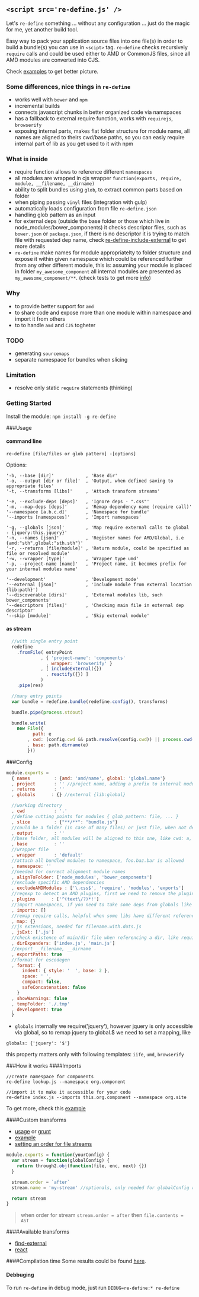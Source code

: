 ## `<script src='re-define.js' />`
Let's `re-define` something ... without any configuration ... just do the magic for me, yet another build tool.

Easy way to pack your application source files into one file(s) in order to build a bundle(s) you can use in `<scipt>` tag. `re-define` checks recursively `require` calls and could be used either to AMD or CommonJS files, since all AMD modules are converted into CJS.

Check [examples](/examples) to get better picture.

### Some differences, nice things in `re-define`
* works well with `bower` and `npm`
* incremental builds
* connects javascript chunks in better organized code via namspaces
* has a fallback to external require function, works with `requirejs`, `browserify`
* exposing internal parts, makes flat folder structure for module name, all names are aligned to theirs cwd/base paths, so you can easly require internal part of lib as you get used to it with npm

### What is inside
* require function allows to reference different `namespaces`
* all modules are wrapped in cjs wrapper `function(exports, require, module, __filename, __dirname)`
* ability to split bundles using `glob`, to extract common parts based on folder
* when piping passing `vinyl` files (integration with gulp)
* automatically loads configuration from file `re-define.json`
* handling glob pattern as an input
* for external deps (outside the base folder or those which live in node_modules/bower_components) it checks descriptor files, such as `bower.json` or `package.json`, if there is no descriptor it is trying to match file with requested dep name, check [re-define-include-external](https://github.com/damianbaar/re-define-include-external) to get more details
* `re-define` make names for module appropriatelty to folder structure and expose it within given namespace which could be referenced further from any other different module, this is:
assuming your module is placed in folder `my_awesome_component` all internal modules are presented as `my_awesome_component/**`. (check tests to get more [info](test/transform/rewrite-require_test.js))

### Why
* to provide better support for `amd`
* to share code and expose more than one module within namespace and import it from others
* to to handle `amd` and `CJS` togheter

### TODO
* generating `sourcemaps`
* separate namespace for bundles when slicing

### Limitation
* resolve only static `require` statements (thinking)

### Getting Started
Install the module: `npm install -g re-define`

###Usage
#### command line
```
re-define [file/files or glob pattern] -[options]
```

Options:
```
'-b, --base [dir]'            , 'Base dir'
'-o, --output [dir or file]'  , 'Output, when defined saving to appropriate files'
'-t, --transforms [libs]'     , 'Attach transform streams'

'-e, --exclude-deps [deps]'   , 'Ignore deps - ".css"'
'-m, --map-deps [deps]'       , 'Remap dependency name (require call)'
'--namespace [a.b.c.d]'       , 'Namespace for bundle'
'--imports [namespaces]'      , 'Import namespaces'

'-g, --globals [json]'        , 'Map require external calls to global - {jquery:this.jquery}'
'-n, --names [json]'          , 'Register names for AMD/Global, i.e {amd:"sth",global:"sth.sth"}'
'-r, --returns [file/module]' , 'Return module, could be specified as file or resolved module'
'-w, --wrapper [type]'        , 'Wrapper type umd'
'-p, --project-name [name]'   , 'Project name, it becomes prefix for your internal modules name'

'--development'               , 'Development mode'
'--external [json]'           , 'Include module from external location {lib:path}')
'--discoverable [dirs]'       , 'External modules lib, such bower_components'
'--descriptors [files]'       , 'Checking main file in external dep descriptor'
'--skip [module]'             , 'Skip external module'
```

#### as stream
```js
  //with single entry point
  redefine
    .fromFile( entryPoint
             , { 'project-name': 'components'
               , wrapper: 'browserify' }
             , [ includeExternal({})
               , reactify({}) ]
             )
    .pipe(res)

  //many entry points
  var bundle = redefine.bundle(redefine.config(), transforms)

  bundle.pipe(process.stdout)

  bundle.write(
    new File({
          path: e
        , cwd: (config.cwd && path.resolve(config.cwd)) || process.cwd()
        , base: path.dirname(e)
        }))
```

###Config
```js
module.exports = 
  { names         : {amd: 'amd/name', global: 'global.name'}
  , project       : '' //project name, adding a prefix to internal module name
  , returns       : ''
  , globals      : {} //external {lib:global}

  //working directory
  , cwd           : '.'
  //define cutting points for modules { glob_pattern: file, ... }
  , slice         : {"**/**": "bundle.js"}
  //could be a folder (in case of many files) or just file, when not defined print output to console
  , output        : ''
  //base folder, all modules will be aligned to this one, like cwd: a, file: a/b/c, base: a/b, file -> c
  , base          : ''
  //wrapper file 
  , wrapper       : 'default'
  //attach all bundled modules to namespace, foo.baz.bar is allowed
  , namespace: '' 
  //needed for correct alignment module names
  , alignToFolder: ['node_modules', 'bower_components']
  //exclude specific AMD dependencies
  , excludeAMDModules : ['\.css$', 'require', 'modules', 'exports']
  //regexp to detect an AMD plugins, first we need to remove the plugin prefix to get a path
  , plugins      : ['^(text\/?)*!']
  //import namespaces, if you need to take some deps from globals like jquery, define it as ['window']
  , imports: []
  //remap require calls, helpful when some libs have different reference to the same module
  , map: {}
  //js extensions, needed for filename.with.dots.js
  , jsExt: ['.js']
  //check existence of main/dir file when referencing a dir, like require('folder') = folder/index.js
  , dirExpanders: ['index.js', 'main.js']
  //export __filename, __dirname
  , exportPaths: true
  //format for escodegen
  , format: {
      indent: { style: '  ', base: 2 },
      space: ' ',
      compact: false,
      safeConcatenation: false
    }
  , showWarnings: false
  , tempFolder: './.tmp'
  , development: true
  }
```

* `globals`
internally we require('jquery'), however jquery is only accessible via global, so to remap jquery to global.$ we need to set a mapping, like
```
globals: {'jquery': '$'}
```
this property matters only with following templates: `iife`, `umd`, `browserify`

###How it works
####Imports
```
//create namespace for components
re-define lookup.js --namespace org.component

//import it to make it accessible for your code 
re-define index.js --imports this.org.component --namespace org.site
```
To get more, check this [example](/examples/imports)

####Custom transforms
* [usage](/bin/re-define.js#L56) or [grunt](https://github.com/damianbaar/grunt-re-define)
* [example](https://github.com/damianbaar/re-define-include-external)
* [setting an order for file streams](https://github.com/damianbaar/re-define-wrap)

```js
module.exports = function(yourConfig) {
  var stream = function(globalConfig) {
    return through2.obj(function(file, enc, next) {})
  }

  stream.order = `after`
  stream.name = 'my-stream' //optionals, only needed for globalConfig reference

  return stream
}
```

> when order for stream `stream.order = after` then `file.contents = AST`

####Available transforms
* [find-external](https://github.com/damianbaar/re-define-include-external)
* [react](https://github.com/damianbaar/re-define-react)

####Compilation time 
Some results could be found [here](/examples/real-libs).

#### Debbuging
To run `re-define` in debug mode, just run `DEBUG=re-define:* re-define` 

